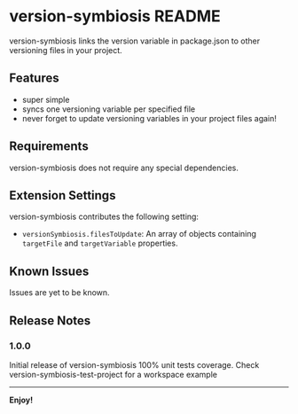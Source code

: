 # version-symbiosis README

version-symbiosis links the version variable in package.json to other versioning files in your project.

## Features

* super simple
* syncs one versioning variable per specified file  
* never forget to update versioning variables in your project files again!

## Requirements

version-symbiosis does not require any special dependencies.

## Extension Settings

version-symbiosis contributes the following setting:

* `versionSymbiosis.filesToUpdate`: An array of objects containing `targetFile` and `targetVariable` properties.

## Known Issues

Issues are yet to be known.

## Release Notes

### 1.0.0

Initial release of version-symbiosis
100% unit tests coverage.
Check version-symbiosis-test-project for a workspace example

---
**Enjoy!**